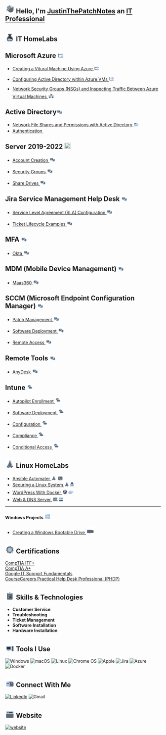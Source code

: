 ## <img src="/Images/Hello.png"  width="30" height="30"> Hello, I'm [JustinThePatchNotes](https://www.linkedin.com/in/JustinThePatchNotes) an [IT Professional](https://JustinThePatchNotes.com/)

## <img src="/Images/Labs.png"  width="30" height="30"> IT HomeLabs

## Microsoft Azure <img src="/Images/AD.png"  width="20" height="20"> 
- [Creating a Vitural Machine Using Azure <img src="/Images/AD.png"  width="17" height="17">
](https://github.com/justinthepatchnotes/Creating-a-Vitural-Machine-Using-Azure)


- [Configuring Active Directory within Azure VMs <img src="/Images/AD.png"  width="17" height="17">
](https://github.com/JustinThePatchNotes/Configuring-Active-Directory-within-Azure-VMs)
- [Network Security Groups (NSGs) and Inspecting Traffic Between Azure Virtual Machines <img src="/Images/NSG.png"  width="22" height="22">
](https://github.com/justinthepatchnotes/Network-Security-Groups-NSGs-and-Inspecting-Network-Protocols-)


## Active Directory<img src="/Images/osTicket.png"  width="20" height="20">
- [Network File Shares and Permissions with Active Directory <img src="/Images/NFS.png"  width="17" height="17">](https://github.com/JustinThePatchNotes/Network-File-Shares-and-Permissions-with-Active-Directory)
- [Authentication <img src="/Images/Authentication.png"  width="17" height="17">](https://github.com/JustinThePatchNotes/Authentication)


## Server 2019-2022 <img src="/Images/.png"  width="20" height="20">

- [Account Creation <img src="/Images/osTicket.png" width="20" height="20">](https://github.com/JustinThePatchNotes/Account-Creation)  
- [Security Groups <img src="/Images/osTicket.png" width="20" height="20">](https://github.com/JustinThePatchNotes/Security-Groups)  

- [Share Drives <img src="/Images/osTicket.png" width="20" height="20">](https://github.com/JustinThePatchNotes/Share-Drives)


## Jira Service Management Help Desk <img src="/Images/osTicket.png"  width="20" height="20">
- [Service Level Agreement (SLA) Configuration <img src="/Images/osTicket.png"  width="20" height="20">
](https://github.com/JustinThePatchNotes/Jira-Service-Level-Agreement-Configuration)

- [Ticket Lifecycle Examples <img src="/Images/osTicket.png"  width="20" height="20">
 ](https://github.com/JustinThePatchNotes/Jira-Ticket-Lifecycle-Examples)

 ## MFA <img src="/Images/osTicket.png" width="20" height="20">

- [Okta <img src="/Images/osTicket.png" width="20" height="20">](https://github.com/JustinThePatchNotes/Okta)

## MDM (Mobile Device Management) <img src="/Images/osTicket.png" width="20" height="20">

- [Maas360 <img src="/Images/osTicket.png" width="20" height="20">](https://github.com/JustinThePatchNotes/Maas360)
 
## SCCM (Microsoft Endpoint Configuration Manager) <img src="/Images/osTicket.png" width="20" height="20">

- [Patch Management <img src="/Images/osTicket.png" width="20" height="20">](https://github.com/JustinThePatchNotes/Patch-Management)

- [Software Deployment <img src="/Images/osTicket.png" width="20" height="20">](https://github.com/JustinThePatchNotes/Software-Deployment)

- [Remote Access <img src="/Images/osTicket.png" width="20" height="20">](https://github.com/JustinThePatchNotes/Remote-Access)

## Remote Tools <img src="/Images/osTicket.png" width="20" height="20">

- [AnyDesk <img src="/Images/osTicket.png" width="20" height="20">](https://github.com/JustinThePatchNotes/AnyDesk)


## Intune <img src="/Images/Cloud.png" width="20" height="20">

- [Autopilot Enrollment <img src="/Images/Cloud.png" width="20" height="20">](https://github.com/JustinThePatchNotes/Autopilot-Enrollment)

- [Software Deployment <img src="/Images/Cloud.png" width="20" height="20">](https://github.com/JustinThePatchNotes/Intune-Software-Deployment)

- [Configuration <img src="/Images/Cloud.png" width="20" height="20">](https://github.com/JustinThePatchNotes/Intune-Configuration)

- [Compliance <img src="/Images/Cloud.png" width="20" height="20">](https://github.com/JustinThePatchNotes/Intune-Compliance)

- [Conditional Access <img src="Images/Cloud.png" width="20" height="20">](https://github.com/JustinThePatchNotes/Intune-Conditional-Access)


## <img src="/Images/Linux.png"  width="30" height="30"> Linux HomeLabs 
- [Ansible Automater ](https://github.com/JustinThePatchNotes/Ansible-Automater) <img src="/Images/Linux.png"  width="17" height="17"> <img src="/Images/Terminal.png"  width="17" height="17">
- [Securing a Linux System ](https://github.com/JustinThePatchNotes/Securing-and-Hardening-a-Linux-System) <img src="/Images/Linux.png"  width="17" height="17"><img src="/Images/Lock.png"  width="17" height="17">
- [WordPress With Docker  ](https://github.com/JustinThePatchNotes/WordPress-With-Docker) <img src="/Images/WordPress.png"  width="17" height="17"><img src="/Images/Docker.png"  width="22" height="22">
- [Web & DNS Server  ](https://github.com/JustinThePatchNotes/Web-DNS-Server) <img src="/Images/Web.png"  width="20" height="20"><img src="/Images/Server.png"  width="17" height="17">

---
#### Windows Projects <img src="/Images/Windows.png"  width="20" height="20">
- [Creating a Windows Bootable Drive <img src="/Images/Flashdrive.png"  width="27" height="27">](https://github.com/JustinThePatchNotes/Creating-a-Windows-Bootable-Drive)


## <img  src="/Images/Certs.png" width="30" height="30"> Certifications
[CompTIA ITF+](https://www.certmetrics.com/comptia/public/verification.aspx?code=NQDDM4V82Q9PV0KK) \
[CompTIA A+](https://link-url-here.org)\
[Google IT Support Fundamentals](https://www.coursera.org/account/accomplishments/professional-cert/GEGADS6KWKX5?utm_source=ln&utm_medium=certificate&utm_content=cert_image&utm_campaign=sharing_cta&utm_product=prof)\
[CourseCareers Practical Help Desk Professional (PHDP)](https://)

## <img src="/Images/Skills.png"  width="30" height="30"> Skills & Technologies
- **Customer Service**
- **Troubleshooting**
- **Ticket Management**
- **Software Installation**
- **Hardware Installation**


## <img src="/Images//ToolsIcon.png"  width="30" height="30"> Tools I Use
![Windows](https://img.shields.io/badge/Windows-0078D6?style=for-the-badge&logo=windows&logoColor=white)
![macOS](https://img.shields.io/badge/mac%20os-000000?style=for-the-badge&logo=macos&logoColor=F0F0F0)
![Linux](https://img.shields.io/badge/Linux-FCC624?style=for-the-badge&logo=linux&logoColor=black)
![Chrome OS](https://img.shields.io/badge/chrome%20os-3d89fc?style=for-the-badge&logo=google%20chrome&logoColor=white)
![Apple](https://img.shields.io/badge/Apple-%23000000.svg?style=for-the-badge&logo=apple&logoColor=white)
![Jira](https://img.shields.io/badge/jira-%230A0FFF.svg?style=for-the-badge&logo=jira&logoColor=white)
![Azure](https://img.shields.io/badge/azure-%230072C6.svg?style=for-the-badge&logo=azure-devops&logoColor=white)
![Docker](https://img.shields.io/badge/docker-%230db7ed.svg?style=for-the-badge&logo=docker&logoColor=white)


## <img src="/Images/ContactIcon.png"  width="30" height="30"> Connect With Me

[![LinkedIn](https://img.shields.io/badge/linkedin-%230077B5.svg?style=for-the-badge&logo=linkedin&logoColor=white)](https://www.linkedin.com/in/JustinThePatchNotes/)
![Gmail](https://img.shields.io/badge/Gmail-D14836?style=for-the-badge&logo=gmail&logoColor=white)


## <img src="/Images/WebsiteBlogIcon.png"  width="30" height="30"> Website
[![website](https://img.shields.io/badge/JustinThePatchNotes\.com-2F5267?style=for-the-badge&logo=windows&logoColor=white)](https://JustinThePatchNotes.com/)

